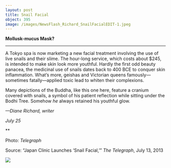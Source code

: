 ```yaml
---
layout: post
title: Snail Facial
object: 395
image: /images/NewsFlash_Richard_SnailFacialEDIT-1.jpeg
---
```

**Mollusk-mucus Mask?**

****

A Tokyo spa is now marketing a new facial treatment involving the use of live snails and their slime. The hour-long service, which costs about \$245, is intended to make skin look more youthful. Hardly the first odd beauty panacea, the medicinal use of snails dates back to 400 BCE to conquer skin inflammation. What’s more, geishas and Victorian queens famously—sometimes fatally—applied toxic lead to whiten their complexions. 

Many depictions of the Buddha, like this one here, feature a cranium covered with snails, a symbol of his patient reflection while sitting under the Bodhi Tree. Somehow *he* always retained his youthful glow.

*—Diane Richard, writer*

*July 25*

**

Photo: *Telegraph*

Source: “Japan Clinic Launches ‘Snail Facial,’” *The Telegraph*, July 13, 2013 

![]({{siteurl.base}}/images/NewsFlash_Richard_SnailFacialEDIT-1.jpeg)
